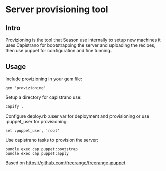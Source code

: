 Server provisioning tool
========================

Intro
-----

Provizioning is the tool that Season use internally to setup new machines it uses Capistrano for bootstrapping the server and uploading the recipes, then use puppet for configuration and fine tunning.

Usage
-----

Include provizioning in your gem file:

	gem 'provizioning'

Setup a directory for capistrano use:

	capify .

Configure deploy.rb :user var for deployment and provisioning or use :puppet_user for provisioning:

	set :puppet_user, 'root'

Use capistrano tasks to provision the server:

	bundle exec cap puppet:bootstrap
	bundle exec cap puppet:apply

Based on https://github.com/freerange/freerange-puppet